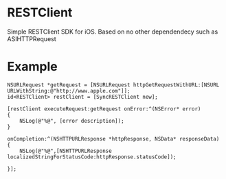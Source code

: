 RESTClient
==========

Simple RESTClient SDK for iOS. Based on no other dependendecy such as ASIHTTPRequest

Example
=======
    NSURLRequest *getRequest = [NSURLRequest httpGetRequestWithURL:[NSURL URLWithString:@"http://www.apple.com"]];
    id<RESTClient> restClient = [SyncRESTClient new];
    
    [restClient executeRequest:getRequest onError:^(NSError* error)
    {
        NSLog(@"%@", [error description]);
    }
    
    onCompletion:^(NSHTTPURLResponse *httpResponse, NSData* responseData)
    {
        NSLog(@"%@",[NSHTTPURLResponse localizedStringForStatusCode:httpResponse.statusCode]);

    }];
